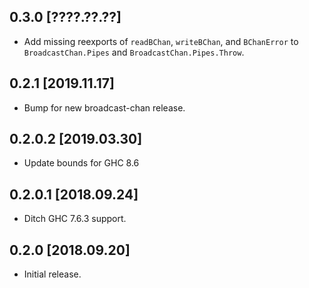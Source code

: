 0.3.0 [????.??.??]
------------------
* Add missing reexports of `readBChan`, `writeBChan`, and `BChanError` to
  `BroadcastChan.Pipes` and `BroadcastChan.Pipes.Throw`.

0.2.1 [2019.11.17]
------------------
* Bump for new broadcast-chan release.

0.2.0.2 [2019.03.30]
--------------------
* Update bounds for GHC 8.6

0.2.0.1 [2018.09.24]
--------------------
* Ditch GHC 7.6.3 support.

0.2.0 [2018.09.20]
------------------
* Initial release.
